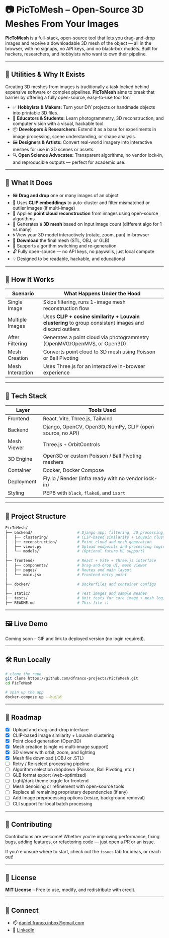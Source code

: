 # 📷 PicToMesh – Open-Source 3D Meshes From Your Images

**PicToMesh** is a full-stack, open-source tool that lets you drag-and-drop images and receive a downloadable 3D mesh of the object — all in the browser, with no signups, no API keys, and no black-box models. Built for hackers, researchers, and hobbyists who want to own their pipeline.

---

## 🎯 Utilities & Why It Exists

Creating 3D meshes from images is traditionally a task locked behind expensive software or complex pipelines. **PicToMesh** aims to break that barrier by offering a fully open-source, easy-to-use tool for:

- ✅ **Hobbyists & Makers:** Turn your DIY projects or handmade objects into printable 3D files.
- 🏫 **Educators & Students:** Learn photogrammetry, 3D reconstruction, and computer vision with a visual, hackable tool.
- 📦 **Developers & Researchers:** Extend it as a base for experiments in image processing, scene understanding, or shape analysis.
- 🖼️ **Designers & Artists:** Convert real-world imagery into interactive meshes for use in 3D scenes or assets.
- 🔍 **Open Science Advocates:** Transparent algorithms, no vendor lock-in, and reproducible outputs — perfect for academic use.

---

## 🚀 What It Does

- 🖼️ **Drag and drop** one or many images of an object
- 🧠 Uses **CLIP embeddings** to auto-cluster and filter mismatched or outlier images (if multi-image)
- 🔎 Applies **point cloud reconstruction** from images using open-source algorithms
- 🧱 Generates a **3D mesh** based on input image count (different algo for 1 vs many)
- 🌀 View your 3D model interactively (rotate, zoom, pan) in-browser
- 💾 **Download** the final mesh (STL, OBJ, or GLB)
- 🔁 Supports algorithm switching and re-generation
- 🔓 Fully open-source — no API keys, no paywalls, just local compute
- 💡 Designed to be readable, hackable, and educational

---

## 🧠 How It Works

| Scenario         | What Happens Under the Hood                             |
|------------------|----------------------------------------------------------|
| Single Image     | Skips filtering, runs 1-image mesh reconstruction flow  |
| Multiple Images  | Uses **CLIP + cosine similarity + Louvain clustering** to group consistent images and discard outliers |
| After Filtering  | Generates a point cloud via photogrammetry (OpenMVG/OpenMVS, or Open3D) |
| Mesh Creation    | Converts point cloud to 3D mesh using Poisson or Ball Pivoting |
| Mesh Interaction | Uses Three.js for an interactive in-browser experience  |

---

## 🧰 Tech Stack

| Layer         | Tools Used                                                  |
|---------------|-------------------------------------------------------------|
| Frontend      | React, Vite, Three.js, Tailwind                             |
| Backend       | Django, OpenCV, Open3D, NumPy, CLIP (open source, no API)   |
| Mesh Viewer   | Three.js + OrbitControls                                    |
| 3D Engine     | Open3D or custom Poisson / Ball Pivoting meshers           |
| Container     | Docker, Docker Compose                                     |
| Deployment    | Fly.io / Render (infra ready with no vendor lock-in)       |
| Styling       | PEP8 with `black`, `flake8`, and `isort`                   |

---

## 📁 Project Structure

```bash
PicToMesh/
├── backend/                    # Django app: filtering, 3D processing, mesh export
│   ├── clustering/             # CLIP-based similarity + Louvain clustering
│   ├── reconstruction/         # Point cloud and mesh generation
│   ├── views.py                # Upload endpoints and processing logic
│   └── models/                 # (Optional future ML support)
│
├── frontend/                   # React + Vite + Three.js interface
│   ├── components/             # Drag-and-drop UI, mesh viewer
│   ├── pages/                  # Routes and main layout
│   └── main.jsx                # Frontend entry point
│
├── docker/                     # Dockerfiles and container configs
│
├── static/                     # Test images and sample meshes
├── tests/                      # Unit tests for core image + mesh logic
├── README.md                   # This file :)
```

---

## 🖼️ Live Demo

Coming soon – GIF and link to deployed version (no login required).

---

## 🛠️ Run Locally

```bash
# clone the repo
git clone https://github.com/dfranco-projects/PicToMesh.git
cd PicToMesh

# spin up the app
docker-compose up --build

```
---

## 🧪 Roadmap

- [x] Upload and drag-and-drop interface
- [x] CLIP-based image similarity + Louvain clustering
- [x] Point cloud generation (Open3D)
- [x] Mesh creation (single vs multi-image support)
- [x] 3D viewer with orbit, zoom, and lighting
- [x] Mesh file download (.OBJ or .STL)
- [ ] Retry / Re-select processing pipeline
- [ ] Algorithm selection dropdown (Poisson, Ball Pivoting, etc.)
- [ ] GLB format export (web-optimized)
- [ ] Light/dark theme toggle for frontend
- [ ] Mesh denoising or refinement with open-source tools
- [ ] Replace all remaining proprietary dependencies (if any)
- [ ] Add image preprocessing options (resize, background removal)
- [ ] CLI support for local batch processing

---

## 🤝 Contributing

Contributions are welcome! Whether you’re improving performance, fixing bugs, adding features, or refactoring code — just open a PR or an issue.

If you're unsure where to start, check out the `issues` tab for ideas, or reach out!

---

## 📜 License

**MIT License** – Free to use, modify, and redistribute with credit.

---

## 💬 Connect

- 📫 [daniel.franco.inbox@gmail.com](mailto:daniel.franco.inbox@gmail.com)  
- 💼 [LinkedIn](https://www.linkedin.com/in/daniel-abrantes-franco/)